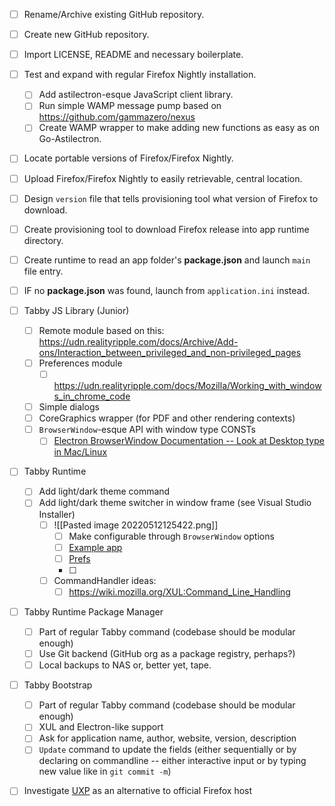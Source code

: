 - [ ] Rename/Archive existing GitHub repository.
- [ ] Create new GitHub repository.
- [ ] Import LICENSE, README and necessary boilerplate.
- [ ] Test and expand with regular Firefox Nightly installation.
	- [ ] Add astilectron-esque JavaScript client library.
	- [ ] Run simple WAMP message pump based on https://github.com/gammazero/nexus
	- [ ] Create WAMP wrapper to make adding new functions as easy as on Go-Astilectron.
- [ ] Locate portable versions of Firefox/Firefox Nightly.
- [ ] Upload Firefox/Firefox Nightly to easily retrievable, central location.
- [ ] Design `version` file that tells provisioning tool what version of Firefox to download.
- [ ] Create provisioning tool to download Firefox release into app runtime directory.
- [ ] Create runtime to read an app folder's __package.json__ and launch `main` file entry.
- [ ] IF no __package.json__ was found, launch from `application.ini` instead.

- [ ] Tabby JS Library (Junior)
	- [ ] Remote module based on this: https://udn.realityripple.com/docs/Archive/Add-ons/Interaction_between_privileged_and_non-privileged_pages 
	- [ ] Preferences module
		- [ ] https://udn.realityripple.com/docs/Mozilla/Working_with_windows_in_chrome_code
	- [ ] Simple dialogs
	- [ ] CoreGraphics wrapper (for PDF and other rendering contexts)
	- [ ] `BrowserWindow`-esque API with window type CONSTs
		- [ ] [Electron BrowserWindow Documentation -- Look at Desktop type in Mac/Linux](https://www.electronjs.org/docs/latest/api/browser-window#new-browserwindowoptions)

- [ ] Tabby Runtime
	- [ ] Add light/dark theme command
	- [ ] Add light/dark theme switcher in window frame (see Visual Studio Installer)
		- [ ] ![[Pasted image 20220512125422.png]]
			- [ ] Make configurable through `BrowserWindow` options
			- [ ] [Example app](https://developer.mozilla.org/en-US/docs/Web/CSS/@media/prefers-color-scheme)
			- [ ] [Prefs](https://github.com/mozilla/gecko-dev/blob/e2e57ccf30c61eb0d41abde0e27006ccb8b88b08/browser/components/pocket/content/panels/js/style-guide/entry.js#L16)
			- [ ] 
		- [ ] CommandHandler ideas:
			- [ ] https://wiki.mozilla.org/XUL:Command_Line_Handling

- [ ] Tabby Runtime Package Manager
	- [ ] Part of regular Tabby command (codebase should be modular enough)
	- [ ] Use Git backend (GitHub org as a package registry, perhaps?)
	- [ ] Local backups to NAS or, better yet, tape.

- [ ] Tabby Bootstrap
	- [ ] Part of regular Tabby command (codebase should be modular enough)
	- [ ] XUL and Electron-like support
	- [ ] Ask for application name, author, website, version, description
	- [ ] `Update` command to update the fields (either sequentially or by declaring on commandline -- either interactive input or by typing new value like in `git commit -m`)

- [ ] Investigate [UXP](https://github.com/RealityRipple/UXP/) as an alternative to official Firefox host
